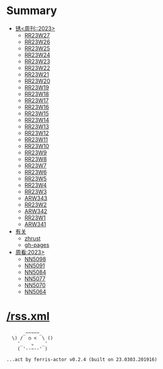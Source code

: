 # Summary

- [锈<周刊::2023>](./2023/README.md)
    + [RR23W27](./2023/RR23W27.md)
    + [RR23W26](./2023/RR23W26.md)
    + [RR23W25](./2023/RR23W25.md)
    + [RR23W24](./2023/RR23W24.md)
    + [RR23W23](./2023/RR23W23.md)
    + [RR23W22](./2023/RR23W22.md)
    + [RR23W21](./2023/RR23W21.md)
    + [RR23W20](./2023/RR23W20.md)
    + [RR23W19](./2023/RR23W19.md)
    + [RR23W18](./2023/RR23W18.md)
    + [RR23W17](./2023/RR23W17.md)
    + [RR23W16](./2023/RR23W16.md)
    + [RR23W15](./2023/RR23W15.md)
    + [RR23W14](./2023/RR23W14.md)
    + [RR23W13](./2023/RR23W13.md)
    + [RR23W12](./2023/RR23W12.md)
    + [RR23W11](./2023/RR23W11.md)
    + [RR23W10](./2023/RR23W10.md)
    + [RR23W9](./2023/RR23W9.md)
    + [RR23W8](./2023/RR23W8.md)
    + [RR23W7](./2023/RR23W7.md)
    + [RR23W6](./2023/RR23W6.md)
    + [RR23W5](./2023/RR23W5.md)
    + [RR23W4](./2023/RR23W4.md)
    + [RR23W3](./2023/RR23W3.md)
    + [ARW343](./2023/ARW343.md)
    + [RR23W2](./2023/RR23W2.md)
    + [ARW342](./2023/ARW342.md)
    + [RR23W1](./2023/RR23W1.md)
    + [ARW341](./2023/ARW341.md)
- [有关](./abt/README.md)
    + [zhrust](./abt/zhrust.md)
    + [gh-pages](./abt/gh-pages.md)
- [周看:2023>](./dama/README.md)
    + [NN5098](./dama/2023/NN5098.md)
    + [NN5091](./dama/2023/NN5091.md)
    + [NN5084](./dama/2023/NN5084.md)
    + [NN5077](./dama/2023/NN5077.md)
    + [NN5070](./dama/2023/NN5070.md)
    + [NN5064](./dama/2023/NN5064.md)


# [/rss.xml](/rss.xml)



```
      _~~~~~_
  \) /  ◷ <  \ ()
    '_   ⌄   _'
    ( '--∽--' )

...act by ferris-actor v0.2.4 (built on 23.0303.201916)
```

